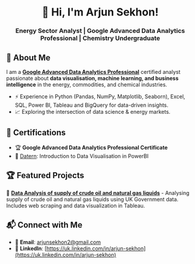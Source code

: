 <h1 align="center">👋 Hi, I'm Arjun Sekhon!</h1>
<h3 align="center">Energy Sector Analyst | Google Advanced Data Analytics Professional | Chemistry Undergraduate</h3>

## 🚀 About Me
I am a **[Google Advanced Data Analytics Professional](https://www.coursera.org/professional-certificates/google-advanced-data-analytics)** certified analyst passionate about **data visualisation, machine learning, and business intelligence** in the energy, commodities, and chemical industries.
- ⚡ Experience in Python (Pandas, NumPy, Matplotlib, Seaborn), Excel, SQL, Power BI, Tableau and BigQuery for data-driven insights.
- 📈 Exploring the intersection of data science & energy markets.

## 🎯 Certifications
- 🏆 **Google Advanced Data Analytics Professional Certificate**
- 📜 [Datern](https://datern.co.uk/): Introduction to Data Visualisation in PowerBI

## 🏆 Featured Projects
🔹 **[Data Analysis of supply of crude oil and natural gas liquids](https://github.com/arjunsekhon/uk_govt_energy_analysis)** - Analysing supply of crude oil and natural gas liquids using UK Government data. Includes web scraping and data visualization in Tableau.

## 📬 Connect with Me
- 📧 **Email**: arjunsekhon2@gmail.com
- 💼 **LinkedIn**: [https://uk.linkedin.com/in/arjun-sekhon](https://uk.linkedin.com/in/arjun-sekhon)

